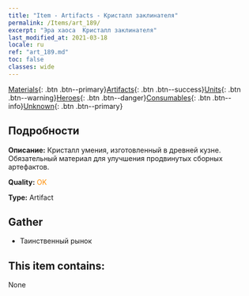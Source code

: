 ```yaml
---
title: "Item - Artifacts - Кристалл заклинателя"
permalink: /Items/art_189/
excerpt: "Эра хаоса  Кристалл заклинателя"
last_modified_at: 2021-03-18
locale: ru
ref: "art_189.md"
toc: false
classes: wide
---
```

 [Materials](/ru/Items/){: .btn .btn--primary}[Artifacts](/ru/Items/Artifacts/){: .btn .btn--success}[Units](/ru/Items/Units/){: .btn .btn--warning}[Heroes](/ru/Items/Heroes/){: .btn .btn--danger}[Consumables](/ru/Items/Consumables/){: .btn .btn--info}[Unknown](/ru/Items/Unknown/){: .btn .btn--primary}

## Подробности
 **Описание:** Кристалл умения, изготовленный в древней кузне. Обязательный материал для улучшения продвинутых сборных артефактов.

 **Quality:** <span style="color: #FF8C00">OK</span>

 **Type:** Artifact

## Gather

*    Таинственный рынок 

## This item contains:

  None

